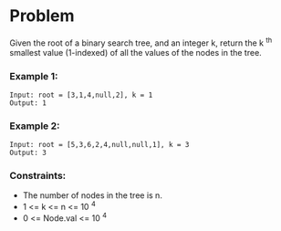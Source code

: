 # Problem

Given the root of a binary search tree, and an integer k, return the k <sup> th </sup> smallest value (1-indexed) of all the values of the nodes in the tree.

### Example 1:

```
Input: root = [3,1,4,null,2], k = 1
Output: 1
```

### Example 2:

```
Input: root = [5,3,6,2,4,null,null,1], k = 3
Output: 3
```

### Constraints:

- The number of nodes in the tree is n.
- 1 <= k <= n <= 10 <sup> 4 </sup>
- 0 <= Node.val <= 10 <sup> 4 </sup>
